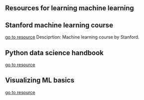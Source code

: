 ## Resources for learning machine learning

## Stanford machine learning course
[go to resource](https://see.stanford.edu/Course/CS229)
	Desciprtion: Machine learning course by Stanford.

## Python data science handbook
[go to resource](https://jakevdp.github.io/PythonDataScienceHandbook/)

## Visualizing ML basics
[go to resource](http://www.r2d3.us/visual-intro-to-machine-learning-part-1/)
